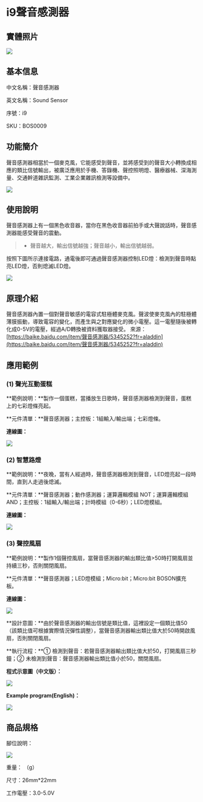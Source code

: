 # i9聲音感測器

## 實體照片

![](../.gitbook/assets/boson-sheng-yin-chuan-gan-qi-shi-wu-tu-pian.jpg)

## 基本信息

中文名稱：聲音感測器

英文名稱：Sound Sensor

序號：i9

SKU：BOS0009

## 功能簡介

聲音感測器相當於一個麥克風，它能感受到聲音，並將感受到的聲音大小轉換成相應的類比信號輸出，被廣泛應用於手機、答錄機、聲控照明燈、醫療器械、深海測量、交通幹道雜訊監測、工業企業雜訊檢測等設備中。

![](../.gitbook/assets/boson-sheng-yin-chuan-gan-qi-mo-kuai-jian-jie.png)

## 使用說明

聲音感測器上有一個黑色收音器，當你在黑色收音器前拍手或大聲說話時，聲音感測器能感受聲音的震動。

> * 聲音越大，輸出信號越強；聲音越小，輸出信號越弱。

按照下圖所示連接電路，通電後即可通過聲音感測器控制LED燈：檢測到聲音時點亮LED燈，否則熄滅LED燈。

![](../.gitbook/assets/boson-sheng-yin-chuan-gan-qi-shi-yong-shuo-ming.png)

## 原理介紹

聲音感測器內置一個對聲音敏感的電容式駐極體麥克風。聲波使麥克風內的駐極體薄膜振動，導致電容的變化，而產生與之對應變化的微小電壓。這一電壓隨後被轉化成0-5V的電壓，經過A/D轉換被資料獲取器接受。 來源：[https://baike.baidu.com/item/聲音感測器/5345252?fr=aladdin](https://baike.baidu.com/item/聲音感測器/5345252?fr=aladdin)

## 應用範例

### \(1\) 聲光互動蛋糕

**範例說明：**製作一個蛋糕，當播放生日歌時，聲音感測器檢測到聲音，蛋糕上的七彩燈條亮起。

**元件清單：**聲音感測器；主控板：1組輸入/輸出端；七彩燈條。

**連線圖：**

![](../.gitbook/assets/boson-sheng-yin-chuan-gan-qi-ying-yong-yang-li-1-lian-xian-tu.png)

### \(2\) 智慧路燈

**範例說明：**夜晚，當有人經過時，聲音感測器檢測到聲音，LED燈亮起一段時間，直到人走過後熄滅。

**元件清單：**聲音感測器；動作感測器；運算邏輯模組 NOT；運算邏輯模組 AND；主控板：1組輸入/輸出端；計時模組（0-6秒）；LED燈模組。

**連線圖：**

![](../.gitbook/assets/boson-sheng-yin-chuan-gan-qi-ying-yong-yang-li-2-lian-xian-tu.png)

### \(3\) 聲控風扇

**範例說明：**製作1個聲控風扇，當聲音感測器的輸出類比值&gt;50時打開風扇並持續三秒，否則關閉風扇。

**元件清單：**聲音感測器；LED燈模組；Micro:bit；Micro:bit BOSON擴充板。

**連線圖：**

![](../.gitbook/assets/boson-sheng-yin-chuan-gan-qi-ying-yong-yang-li-3-lian-xian-tu.png)

**設計意圖：**由於聲音感測器的輸出信號是類比值，這裡設定一個類比值50（該類比值可根據實際情況彈性調整），當聲音感測器輸出類比值大於50時開啟風扇，否則關閉風扇。

**執行流程：**① 檢測到聲音：若聲音感測器輸出類比值大於50，打開風扇三秒鐘；② 未檢測到聲音：聲音感測器輸出類比值小於50，關閉風扇。

**程式示意圖（中文版）：**

![](../.gitbook/assets/boson-sheng-yin-chuan-gan-qi-ying-yong-yang-li-3-cheng-xu-shi-yi-tu-zhong-wen-ban.png)

**Example program(English)：**

![](../.gitbook/assets/boson-sheng-yin-chuan-gan-qi-ying-yong-yang-li-3-cheng-xu-shi-yi-tu-ying-wen-ban.png)

## 商品規格

腳位說明：

![](../.gitbook/assets/boson-sheng-yin-chuan-gan-qi-yin-jiao-shuo-ming.png)

重量： （g）

尺寸：26mm\*22mm

工作電壓：3.0-5.0V


